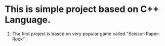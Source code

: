 # This is simple project based on C++ Language.

1) The first project is based on very popular game called "Scissor-Paper-Rock".